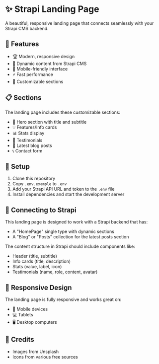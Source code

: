 # ✨ Strapi Landing Page

A beautiful, responsive landing page that connects seamlessly with your Strapi CMS backend.

## 🚀 Features

- 🏆 Modern, responsive design
- 🔄 Dynamic content from Strapi CMS
- 📱 Mobile-friendly interface
- ⚡ Fast performance
- 🎨 Customizable sections

## 📋 Sections

The landing page includes these customizable sections:

- 🌟 Hero section with title and subtitle
- 💡 Features/Info cards
- 📊 Stats display
- 👥 Testimonials
- 📝 Latest blog posts
- 📞 Contact form

## 🔧 Setup

1. Clone this repository
2. Copy `.env.example` to `.env`
3. Add your Strapi API URL and token to the `.env` file
4. Install dependencies and start the development server

## 🔌 Connecting to Strapi

This landing page is designed to work with a Strapi backend that has:

- A "HomePage" single type with dynamic sections
- A "Blog" or "Posts" collection for the latest posts section

The content structure in Strapi should include components like:
- Header (title, subtitle)
- Info cards (title, description)
- Stats (value, label, icon)
- Testimonials (name, role, content, avatar)

## 📱 Responsive Design

The landing page is fully responsive and works great on:
- 📱 Mobile devices
- 💻 Tablets
- 🖥️ Desktop computers

## 🙏 Credits

- Images from Unsplash
- Icons from various free sources
